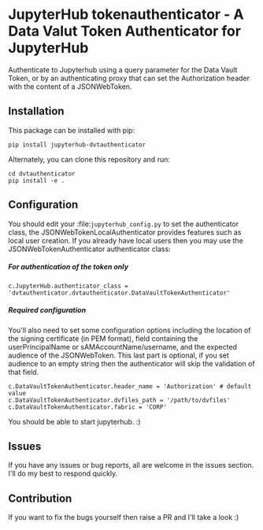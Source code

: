 # JupyterHub tokenauthenticator - A Data Valut Token Authenticator for JupyterHub

Authenticate to Jupyterhub using a query parameter for the Data Vault Token, or by an authenticating proxy that can set the Authorization header with the content of a JSONWebToken.

## Installation

This package can be installed with pip:

```
pip install jupyterhub-dvtauthenticator
```

Alternately, you can clone this repository and run:

```
cd dvtauthenticator
pip install -e .
```

## Configuration

You should edit your :file:`jupyterhub_config.py` to set the authenticator class, the JSONWebTokenLocalAuthenticator provides features such as local user creation. If you already have local users then you may use the JSONWebTokenAuthenticator authenticator class:

##### For authentication of the token only

```
c.JupyterHub.authenticator_class = 'dvtauthenticator.dvtauthenticator.DataVaultTokenAuthenticator'
```

##### Required configuration

You'll also need to set some configuration options including the location of the signing certificate (in PEM format), field containing the userPrincipalName or sAMAccountName/username, and the expected audience of the JSONWebToken. This last part is optional, if you set audience to an empty string then the authenticator will skip the validation of that field.

```
c.DataVaultTokenAuthenticator.header_name = 'Authorization' # default value
c.DataVaultTokenAuthenticator.dvfiles_path = '/path/to/dvfiles'
c.DataVaultTokenAuthenticator.fabric = 'CORP'
```

You should be able to start jupyterhub. :)

## Issues

If you have any issues or bug reports, all are welcome in the issues section. I'll do my best to respond quickly.

## Contribution

If you want to fix the bugs yourself then raise a PR and I'll take a look :)
